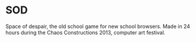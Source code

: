 SOD
===

Space of despair, the old school game for new school browsers.
Made in 24 hours during the Chaos Constructions 2013, computer art festival.
